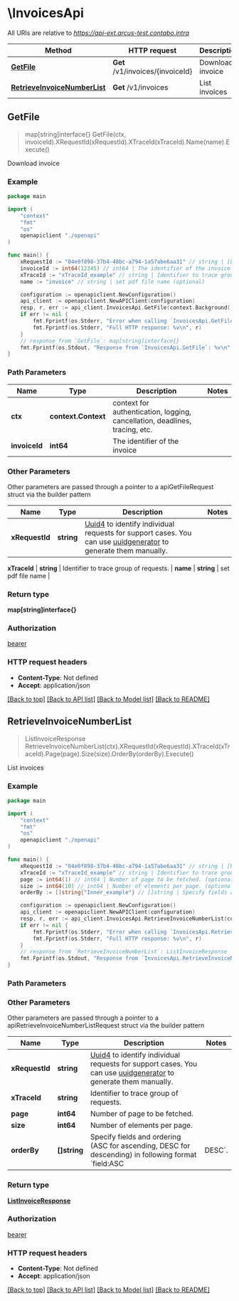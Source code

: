 # \InvoicesApi

All URIs are relative to *https://api-ext.arcus-test.contabo.intra*

Method | HTTP request | Description
------------- | ------------- | -------------
[**GetFile**](InvoicesApi.md#GetFile) | **Get** /v1/invoices/{invoiceId} | Download invoice
[**RetrieveInvoiceNumberList**](InvoicesApi.md#RetrieveInvoiceNumberList) | **Get** /v1/invoices | List invoices



## GetFile

> map[string]interface{} GetFile(ctx, invoiceId).XRequestId(xRequestId).XTraceId(xTraceId).Name(name).Execute()

Download invoice



### Example

```go
package main

import (
    "context"
    "fmt"
    "os"
    openapiclient "./openapi"
)

func main() {
    xRequestId := "04e0f898-37b4-48bc-a794-1a57abe6aa31" // string | [Uuid4](https://en.wikipedia.org/wiki/Universally_unique_identifier#Version_4_(random)) to identify individual requests for support cases. You can use [uuidgenerator](https://www.uuidgenerator.net/version4) to generate them manually.
    invoiceId := int64(12345) // int64 | The identifier of the invoice
    xTraceId := "xTraceId_example" // string | Identifier to trace group of requests. (optional)
    name := "invoice" // string | set pdf file name (optional)

    configuration := openapiclient.NewConfiguration()
    api_client := openapiclient.NewAPIClient(configuration)
    resp, r, err := api_client.InvoicesApi.GetFile(context.Background(), invoiceId).XRequestId(xRequestId).XTraceId(xTraceId).Name(name).Execute()
    if err != nil {
        fmt.Fprintf(os.Stderr, "Error when calling `InvoicesApi.GetFile``: %v\n", err)
        fmt.Fprintf(os.Stderr, "Full HTTP response: %v\n", r)
    }
    // response from `GetFile`: map[string]interface{}
    fmt.Fprintf(os.Stdout, "Response from `InvoicesApi.GetFile`: %v\n", resp)
}
```

### Path Parameters


Name | Type | Description  | Notes
------------- | ------------- | ------------- | -------------
**ctx** | **context.Context** | context for authentication, logging, cancellation, deadlines, tracing, etc.
**invoiceId** | **int64** | The identifier of the invoice | 

### Other Parameters

Other parameters are passed through a pointer to a apiGetFileRequest struct via the builder pattern


Name | Type | Description  | Notes
------------- | ------------- | ------------- | -------------
 **xRequestId** | **string** | [Uuid4](https://en.wikipedia.org/wiki/Universally_unique_identifier#Version_4_(random)) to identify individual requests for support cases. You can use [uuidgenerator](https://www.uuidgenerator.net/version4) to generate them manually. | 

 **xTraceId** | **string** | Identifier to trace group of requests. | 
 **name** | **string** | set pdf file name | 

### Return type

**map[string]interface{}**

### Authorization

[bearer](../README.md#bearer)

### HTTP request headers

- **Content-Type**: Not defined
- **Accept**: application/json

[[Back to top]](#) [[Back to API list]](../README.md#documentation-for-api-endpoints)
[[Back to Model list]](../README.md#documentation-for-models)
[[Back to README]](../README.md)


## RetrieveInvoiceNumberList

> ListInvoiceResponse RetrieveInvoiceNumberList(ctx).XRequestId(xRequestId).XTraceId(xTraceId).Page(page).Size(size).OrderBy(orderBy).Execute()

List invoices



### Example

```go
package main

import (
    "context"
    "fmt"
    "os"
    openapiclient "./openapi"
)

func main() {
    xRequestId := "04e0f898-37b4-48bc-a794-1a57abe6aa31" // string | [Uuid4](https://en.wikipedia.org/wiki/Universally_unique_identifier#Version_4_(random)) to identify individual requests for support cases. You can use [uuidgenerator](https://www.uuidgenerator.net/version4) to generate them manually.
    xTraceId := "xTraceId_example" // string | Identifier to trace group of requests. (optional)
    page := int64(1) // int64 | Number of page to be fetched. (optional)
    size := int64(10) // int64 | Number of elements per page. (optional)
    orderBy := []string{"Inner_example"} // []string | Specify fields and ordering (ASC for ascending, DESC for descending) in following format `field:ASC|DESC`. (optional)

    configuration := openapiclient.NewConfiguration()
    api_client := openapiclient.NewAPIClient(configuration)
    resp, r, err := api_client.InvoicesApi.RetrieveInvoiceNumberList(context.Background()).XRequestId(xRequestId).XTraceId(xTraceId).Page(page).Size(size).OrderBy(orderBy).Execute()
    if err != nil {
        fmt.Fprintf(os.Stderr, "Error when calling `InvoicesApi.RetrieveInvoiceNumberList``: %v\n", err)
        fmt.Fprintf(os.Stderr, "Full HTTP response: %v\n", r)
    }
    // response from `RetrieveInvoiceNumberList`: ListInvoiceResponse
    fmt.Fprintf(os.Stdout, "Response from `InvoicesApi.RetrieveInvoiceNumberList`: %v\n", resp)
}
```

### Path Parameters



### Other Parameters

Other parameters are passed through a pointer to a apiRetrieveInvoiceNumberListRequest struct via the builder pattern


Name | Type | Description  | Notes
------------- | ------------- | ------------- | -------------
 **xRequestId** | **string** | [Uuid4](https://en.wikipedia.org/wiki/Universally_unique_identifier#Version_4_(random)) to identify individual requests for support cases. You can use [uuidgenerator](https://www.uuidgenerator.net/version4) to generate them manually. | 
 **xTraceId** | **string** | Identifier to trace group of requests. | 
 **page** | **int64** | Number of page to be fetched. | 
 **size** | **int64** | Number of elements per page. | 
 **orderBy** | **[]string** | Specify fields and ordering (ASC for ascending, DESC for descending) in following format &#x60;field:ASC|DESC&#x60;. | 

### Return type

[**ListInvoiceResponse**](ListInvoiceResponse.md)

### Authorization

[bearer](../README.md#bearer)

### HTTP request headers

- **Content-Type**: Not defined
- **Accept**: application/json

[[Back to top]](#) [[Back to API list]](../README.md#documentation-for-api-endpoints)
[[Back to Model list]](../README.md#documentation-for-models)
[[Back to README]](../README.md)

